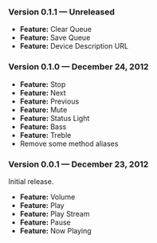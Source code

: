 ### Version 0.1.1 — Unreleased

* **Feature:** Clear Queue
* **Feature:** Save Queue
* **Feature:** Device Description URL

### Version 0.1.0 — December 24, 2012

* **Feature:** Stop
* **Feature:** Next
* **Feature:** Previous
* **Feature:** Mute
* **Feature:** Status Light
* **Feature:** Bass
* **Feature:** Treble
* Remove some method aliases

### Version 0.0.1 — December 23, 2012

Initial release.

* **Feature:** Volume
* **Feature:** Play
* **Feature:** Play Stream
* **Feature:** Pause
* **Feature:** Now Playing

